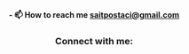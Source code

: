 <h4 align="center">- 📫 How to reach me <a href="mailto: saitpostaci@gmail.com">saitpostaci@gmail.com</a></h4>
<h3 align="center">Connect with me:</h3>
